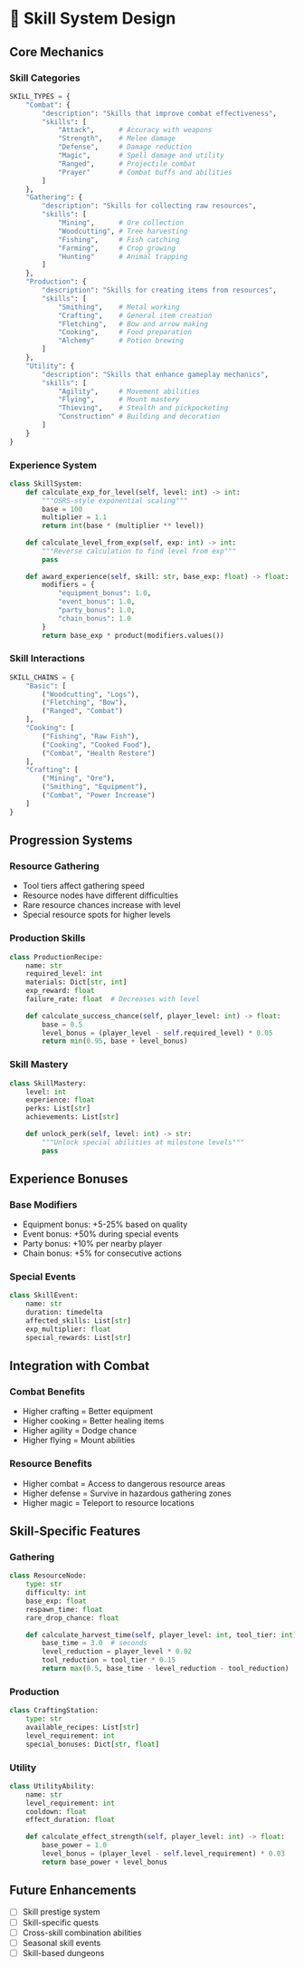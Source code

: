 # 🎯 Skill System Design

## Core Mechanics

### Skill Categories
```python
SKILL_TYPES = {
    "Combat": {
        "description": "Skills that improve combat effectiveness",
        "skills": [
            "Attack",      # Accuracy with weapons
            "Strength",    # Melee damage
            "Defense",     # Damage reduction
            "Magic",       # Spell damage and utility
            "Ranged",      # Projectile combat
            "Prayer"       # Combat buffs and abilities
        ]
    },
    "Gathering": {
        "description": "Skills for collecting raw resources",
        "skills": [
            "Mining",      # Ore collection
            "Woodcutting", # Tree harvesting
            "Fishing",     # Fish catching
            "Farming",     # Crop growing
            "Hunting"      # Animal trapping
        ]
    },
    "Production": {
        "description": "Skills for creating items from resources",
        "skills": [
            "Smithing",    # Metal working
            "Crafting",    # General item creation
            "Fletching",   # Bow and arrow making
            "Cooking",     # Food preparation
            "Alchemy"      # Potion brewing
        ]
    },
    "Utility": {
        "description": "Skills that enhance gameplay mechanics",
        "skills": [
            "Agility",     # Movement abilities
            "Flying",      # Mount mastery
            "Thieving",    # Stealth and pickpocketing
            "Construction" # Building and decoration
        ]
    }
}
```

### Experience System
```python
class SkillSystem:
    def calculate_exp_for_level(self, level: int) -> int:
        """OSRS-style exponential scaling"""
        base = 100
        multiplier = 1.1
        return int(base * (multiplier ** level))
    
    def calculate_level_from_exp(self, exp: int) -> int:
        """Reverse calculation to find level from exp"""
        pass
    
    def award_experience(self, skill: str, base_exp: float) -> float:
        modifiers = {
            "equipment_bonus": 1.0,
            "event_bonus": 1.0,
            "party_bonus": 1.0,
            "chain_bonus": 1.0
        }
        return base_exp * product(modifiers.values())
```

### Skill Interactions
```python
SKILL_CHAINS = {
    "Basic": [
        ("Woodcutting", "Logs"),
        ("Fletching", "Bow"),
        ("Ranged", "Combat")
    ],
    "Cooking": [
        ("Fishing", "Raw Fish"),
        ("Cooking", "Cooked Food"),
        ("Combat", "Health Restore")
    ],
    "Crafting": [
        ("Mining", "Ore"),
        ("Smithing", "Equipment"),
        ("Combat", "Power Increase")
    ]
}
```

## Progression Systems

### Resource Gathering
- Tool tiers affect gathering speed
- Resource nodes have different difficulties
- Rare resource chances increase with level
- Special resource spots for higher levels

### Production Skills
```python
class ProductionRecipe:
    name: str
    required_level: int
    materials: Dict[str, int]
    exp_reward: float
    failure_rate: float  # Decreases with level
    
    def calculate_success_chance(self, player_level: int) -> float:
        base = 0.5
        level_bonus = (player_level - self.required_level) * 0.05
        return min(0.95, base + level_bonus)
```

### Skill Mastery
```python
class SkillMastery:
    level: int
    experience: float
    perks: List[str]
    achievements: List[str]
    
    def unlock_perk(self, level: int) -> str:
        """Unlock special abilities at milestone levels"""
        pass
```

## Experience Bonuses

### Base Modifiers
- Equipment bonus: +5-25% based on quality
- Event bonus: +50% during special events
- Party bonus: +10% per nearby player
- Chain bonus: +5% for consecutive actions

### Special Events
```python
class SkillEvent:
    name: str
    duration: timedelta
    affected_skills: List[str]
    exp_multiplier: float
    special_rewards: List[str]
```

## Integration with Combat

### Combat Benefits
- Higher crafting = Better equipment
- Higher cooking = Better healing items
- Higher agility = Dodge chance
- Higher flying = Mount abilities

### Resource Benefits
- Higher combat = Access to dangerous resource areas
- Higher defense = Survive in hazardous gathering zones
- Higher magic = Teleport to resource locations

## Skill-Specific Features

### Gathering
```python
class ResourceNode:
    type: str
    difficulty: int
    base_exp: float
    respawn_time: float
    rare_drop_chance: float
    
    def calculate_harvest_time(self, player_level: int, tool_tier: int) -> float:
        base_time = 3.0  # seconds
        level_reduction = player_level * 0.02
        tool_reduction = tool_tier * 0.15
        return max(0.5, base_time - level_reduction - tool_reduction)
```

### Production
```python
class CraftingStation:
    type: str
    available_recipes: List[str]
    level_requirement: int
    special_bonuses: Dict[str, float]
```

### Utility
```python
class UtilityAbility:
    name: str
    level_requirement: int
    cooldown: float
    effect_duration: float
    
    def calculate_effect_strength(self, player_level: int) -> float:
        base_power = 1.0
        level_bonus = (player_level - self.level_requirement) * 0.03
        return base_power + level_bonus
```

## Future Enhancements
- [ ] Skill prestige system
- [ ] Skill-specific quests
- [ ] Cross-skill combination abilities
- [ ] Seasonal skill events
- [ ] Skill-based dungeons 